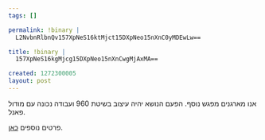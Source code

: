```yaml
--- 
tags: []

permalink: !binary |
  L2NvbnRlbnQv157XpNeS16ktMjct15DXpNeo15nXnC0yMDEwLw==

title: !binary |
  157XpNeS16kgMjcg15DXpNeo15nXnCwgMjAxMA==

created: 1272300005
layout: post
---
```

אנו מארגנים מפגש נוסף. הפעם הנושא יהיה עיצוב בשיטת 960 ועבודה נכונה עם מודול פאנל.

פרטים נוספים <a href="http://www.drupal.org.il/content/%D7%94%D7%A6%D7%A2%D7%94-%D7%9C%D7%9E%D7%A4%D7%92%D7%A9-27-%D7%90%D7%A4%D7%A8%D7%99%D7%9C-2010">כאן</a>.


